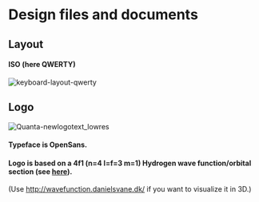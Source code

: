 # Design files and documents

## Layout
#### ISO (here QWERTY)
![keyboard-layout-qwerty](https://user-images.githubusercontent.com/23436953/178248543-ad723fe3-f86d-45d1-af92-3cccbf8ec347.png)

## Logo
![Quanta-newlogotext_lowres](https://user-images.githubusercontent.com/23436953/179003837-11989b7a-502d-4a06-a8a9-2ae6c9fd92f3.png)

#### Typeface is OpenSans.
#### Logo is based on a 4f1 (n=4 l=f=3 m=1) Hydrogen wave function/orbital section (see [here](https://en.wikipedia.org/wiki/Quantum_mechanics#/media/File:Hydrogen_Density_Plots.png)).
(Use http://wavefunction.danielsvane.dk/ if you want to visualize it in 3D.)  
